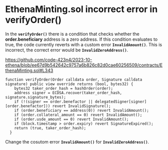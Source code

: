 # EthenaMinting.sol incorrect error in verifyOrder()

In the **`verifyOrder()`** there is a condition that checks whether the **order.beneficiary** address is a zero address. If this condition evaluates to true, the code currently reverts with a custom error **`InvalidAmount()`**. This is incorrect, the correct error would be **`InvalidZeroAddress()`**.

https://github.com/code-423n4/2023-10-ethena/blob/ee67d9b542642c9757a6b826c82d0cae60256509/contracts/EthenaMinting.sol#L343

```Solidity
function verifyOrder(Order calldata order, Signature calldata signature) public view override returns (bool, bytes32) {
    bytes32 taker_order_hash = hashOrder(order);
    address signer = ECDSA.recover(taker_order_hash, signature.signature_bytes);
    if (!(signer == order.benefactor || delegatedSigner[signer][order.benefactor])) revert InvalidSignature();
    if (order.beneficiary == address(0)) revert InvalidAmount();  
    if (order.collateral_amount == 0) revert InvalidAmount();
    if (order.usde_amount == 0) revert InvalidAmount();
    if (block.timestamp > order.expiry) revert SignatureExpired();
    return (true, taker_order_hash);
  }
```

Change the cosutom error **`InvalidAmount()`** for **`InvalidZeroAddress()`**.